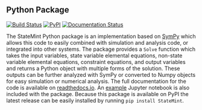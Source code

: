 ## Python Package

[![Build Status](https://travis-ci.org/CameronDevine/StateMint.svg?branch=master)](https://travis-ci.org/CameronDevine/StateMint)
[![PyPI](https://img.shields.io/pypi/v/StateMint.svg)](https://pypi.org/project/StateMint/)
[![Documentation Status](https://readthedocs.org/projects/statemint/badge/?version=latest)](https://statemint.readthedocs.io/en/latest/?badge=latest)

The StateMint Python package is an implementation based on [SymPy](http://www.sympy.org) which allows this code to easily combined with simulation and analysis code, or integrated into other systems.
The package provides a `Solve` function which takes the input variables, state variable elemental equations, non-state variable elemental equations, constraint equations, and output variables and returns a Python object with multiple forms of the solution.
These outputs can be further analyzed with SymPy or converted to Numpy objects for easy simulation or numerical analysis.
The full documentation for the code is available on [readthedocs.io](https://statemint.readthedocs.io/en/latest/).
An [example](https://github.com/CameronDevine/StateMint/blob/master/python/Example.ipynb) Jupyter notebook is also included with the package.
Because this package is available on PyPI the latest release can be easily installed by running `pip install StateMint`.
